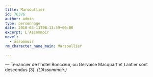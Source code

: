 ```yaml
---
title: Marsoullier
id: 76376
author: admin
type: personnage
date: 2010-03-11T08:13:59+00:00
excerpt: L’Assommoir
novel:
  - assommoir
rm_character_name_main: Marsoullier

---
```

— Tenancier de l’hôtel Boncœur, où Gervaise Macquart et Lantier sont descendus [3]. _(L’Assommoir.)_